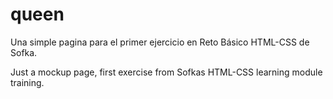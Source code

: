 # queen

Una simple pagina para el primer ejercicio en Reto Básico HTML-CSS de Sofka.

Just a mockup page, first exercise from Sofkas HTML-CSS learning module training.
